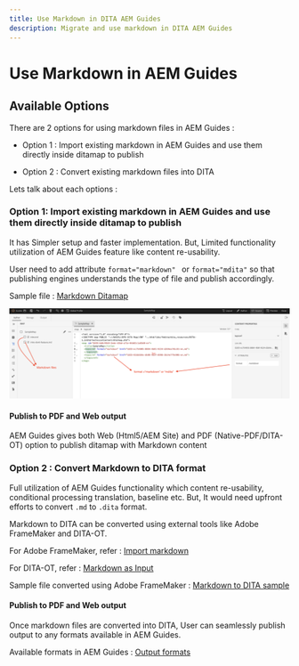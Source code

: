 ```yaml
---
title: Use Markdown in DITA AEM Guides
description: Migrate and use markdown in DITA AEM Guides 
---
```

# Use Markdown in AEM Guides

## Available Options

There are 2 options for using markdown files in AEM Guides :

- Option 1 : Import existing markdown in AEM Guides and use them directly inside ditamap to publish

- Option 2 : Convert existing markdown files into DITA 

Lets talk about each options :

### Option 1: Import existing markdown in AEM Guides and use them directly inside ditamap to publish 

It has Simpler setup and faster implementation. But, Limited functionality utilization of AEM Guides feature like content re-usability.

User need to add attribute `format="markdown" ` or `format="mdita"` so that publishing engines understands the type of file and publish accordingly. 

Sample file : [Markdown Ditamap](https://acrobat.adobe.com/id/urn:aaid:sc:AP:da31137e-be84-44fb-8974-d038eeff0283)

![screenshot for reference](../../assets/authoring/markdown_map.png)


#### Publish to PDF and Web output 

AEM Guides gives both Web (Html5/AEM Site) and PDF (Native-PDF/DITA-OT) option to publish ditamap with Markdown content 

### Option 2 : Convert Markdown to DITA format

Full utilization of AEM Guides functionality which content re-usability, conditional processing translation, baseline etc. But, It would need upfront efforts to convert `.md` to `.dita` format.

Markdown to DITA can be converted using external tools like Adobe FrameMaker and DITA-OT.


For Adobe FrameMaker, refer : [Import markdown](https://www.adobe.com/in/products/framemaker/features.html#import-markdown)

For DITA-OT, refer : [Markdown as Input](https://www.dita-ot.org/dev/topics/markdown-input.html)

Sample file converted using Adobe FrameMaker : [Markdown to DITA sample](https://acrobat.adobe.com/id/urn:aaid:sc:AP:874881f3-ba43-410c-abc6-2df899536d79)

#### Publish to PDF and Web output 

Once markdown files are converted into DITA, User can seamlessly publish output to any formats available in AEM Guides.

Available formats in AEM Guides : [Output formats](../../../user-guide/generate-output-understand-presets.md)
